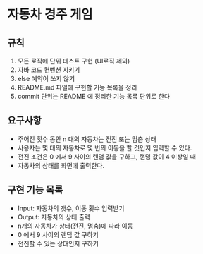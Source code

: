 # 자동차 경주 게임

## 규칙
1. 모든 로직에 단위 테스트 구현 (UI로직 제외)
2. 자바 코드 컨벤션 지키기
3. else 예약어 쓰지 않기
4. README.md 파일에 구현할 기능 목록을 정리
5. commit 단위는 README 에 정리한 기능 목록 단위로 한다

## 요구사항
* 주어진 횟수 동안 n 대의 자동차는 전진 또는 멈춤 상태
* 사용자는 몇 대의 자동차로 몇 번의 이동을 할 것인지 입력할 수 있다.
* 전진 조건은 0 에서 9 사이의 랜덤 값을 구하고, 랜덤 값이 4 이상일 때
* 자동차의 상태를 화면에 출력한다. 

## 구현 기능 목록 
* Input: 자동차의 갯수, 이동 횟수 입력받기
* Output: 자동차의 상태 출력
* n개의 자동차가 상태(전진, 멈춤)에 따라 이동
* 0 에서 9 사이의 랜덤 값 구하기 
* 전진할 수 있는 상태인지 구하기

